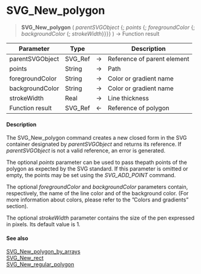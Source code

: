 # SVG_New_polygon

>**SVG_New_polygon** ( *parentSVGObject* {; *points* {; *foregroundColor* {; *backgroundColor* {; *strokeWidth*}}}} ) -> Function result

| Parameter | Type |  | Description |
| --- | --- | --- | --- |
| parentSVGObject | SVG_Ref | &#8594; | Reference of parent element |
| points | String | &#8594; | Path |
| foregroundColor | String | &#8594; | Color or gradient name |
| backgroundColor | String | &#8594; | Color or gradient name |
| strokeWidth | Real | &#8594; | Line thickness |
| Function result | SVG_Ref | &#8592; | Reference of polygon |



#### Description 

The SVG\_New\_polygon command creates a new closed form in the SVG container designated by *parentSVGObject* and returns its reference. If *parentSVGObject* is not a valid reference, an error is generated.

The optional *points* parameter can be used to pass thepath points of the polygon as expected by the SVG standard. If this parameter is omitted or empty, the points may be set using the *SVG\_ADD\_POINT* command.

The optional *foregroundColor* and *backgroundColor* parameters contain, respectively, the name of the line color and of the background color. (For more information about colors, please refer to the ”Colors and gradients” section).

The optional *strokeWidth* parameter contains the size of the pen expressed in pixels. Its default value is 1.

#### See also 

[SVG\_New\_polygon\_by\_arrays](SVG_New_polygon_by_arrays.md)  
[SVG\_New\_rect](SVG_New_rect.md)  
[SVG\_New\_regular\_polygon](SVG_New_regular_polygon.md)  